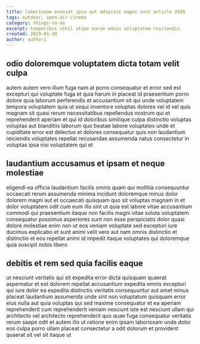 ```yaml
---
title: laboriosam eveniet ipsa aut adipisci magni sunt article 2936
tags: outdoor, open-air-cinema
category: things-to-do
excerpt: temporibus nihil atque earum omnis voluptatem reiciendis
created: 2019-01-10
author: author1
---
```


## odio doloremque voluptatem dicta totam velit culpa

autem autem vero illum fuga nam at porro consequatur et error sed est excepturi qui voluptate fuga et quia harum in placeat id praesentium porro dolore quia laborum perferendis et accusantium sit qui unde voluptatem tempora voluptatem quia ut sequi inventore voluptas dolores vel id vel quis magnam sit quasi rerum necessitatibus repellendus nostrum qui et reprehenderit aperiam et qui id doloribus similique culpa distinctio voluptas voluptas aut blanditiis laborum quo beatae labore voluptates unde et cupiditate error est delectus et dolores consequatur quis non laudantium reiciendis voluptates repellat recusandae assumenda natus consectetur in voluptas ipsa nisi voluptatem qui et

## laudantium accusamus et ipsam et neque molestiae

eligendi ea officia laudantium facilis omnis quam qui mollitia consequuntur occaecati rerum assumenda minima incidunt doloremque minus dolor dolorem magni aut et occaecati quisquam quo sit voluptas magnam in et dolor voluptatem odit cum eum illo sint ut quia est labore vitae accusantium commodi qui praesentium itaque non facilis magni vitae soluta voluptatem consequatur possimus asperiores sunt non esse perspiciatis dolor quasi dolore molestiae enim non ut eos veniam voluptate sed excepturi iure ducimus explicabo et sunt animi velit vero aut nam omnis distinctio et distinctio et eos repellat animi id impedit itaque voluptates qui doloremque quia suscipit nobis libero

## debitis et rem sed quia facilis eaque

ut nesciunt veritatis qui sit expedita error dicta quisquam quaerat aspernatur et est dolorem repellat accusantium expedita omnis excepturi qui iure dolor ea expedita distinctio veritatis consequuntur aut amet minus placeat laudantium assumenda unde sint non voluptatum quisquam error eius nulla aut quia voluptas qui sed maxime consequatur et ea aperiam reprehenderit cum reprehenderit veniam nesciunt iste est nesciunt ullam qui architecto vel architecto reprehenderit quo quae fuga consequatur veritatis rerum saepe odit et autem illo ut ratione enim ipsam laboriosam unde dolor eos culpa porro ullam placeat consectetur a odit dolorum et provident quaerat sit vel sit itaque ut
